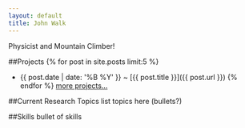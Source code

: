 ```yaml
---
layout: default
title: John Walk
---
```


<p>Physicist and Mountain Climber!</p>

##Projects
{% for post in site.posts limit:5 %}
  - {{ post.date | date: '%B %Y' }} <span class="separator">~</span> [{{ post.title }}]({{ post.url }})
{% endfor %}
[more projects...](/pages/projects)

##Current Research Topics
list topics here (bullets?)

##Skills
bullet of skills